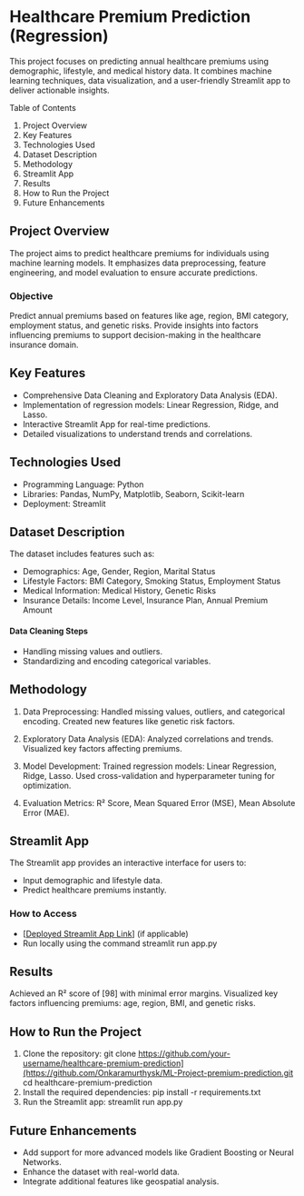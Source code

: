 # Healthcare Premium Prediction (Regression)

This project focuses on predicting annual healthcare premiums using demographic, lifestyle, and medical history data. It combines machine learning techniques, data visualization, and a user-friendly Streamlit app to deliver actionable insights.

Table of Contents
1) Project Overview
2) Key Features
3) Technologies Used
4) Dataset Description
5) Methodology
6) Streamlit App
7) Results
8) How to Run the Project
9) Future Enhancements

## Project Overview

The project aims to predict healthcare premiums for individuals using machine learning models. It emphasizes data preprocessing, feature engineering, and model evaluation to ensure accurate predictions.

### Objective
Predict annual premiums based on features like age, region, BMI category, employment status, and genetic risks.
Provide insights into factors influencing premiums to support decision-making in the healthcare insurance domain.

## Key Features
* Comprehensive Data Cleaning and Exploratory Data Analysis (EDA).
* Implementation of regression models: Linear Regression, Ridge, and Lasso.
* Interactive Streamlit App for real-time predictions.
* Detailed visualizations to understand trends and correlations.

## Technologies Used

* Programming Language: Python
* Libraries: Pandas, NumPy, Matplotlib, Seaborn, Scikit-learn
* Deployment: Streamlit

## Dataset Description

The dataset includes features such as:

* Demographics: Age, Gender, Region, Marital Status
* Lifestyle Factors: BMI Category, Smoking Status, Employment Status
* Medical Information: Medical History, Genetic Risks
* Insurance Details: Income Level, Insurance Plan, Annual Premium Amount

#### Data Cleaning Steps

* Handling missing values and outliers.
* Standardizing and encoding categorical variables.

## Methodology

1) Data Preprocessing:
Handled missing values, outliers, and categorical encoding.
Created new features like genetic risk factors.

2) Exploratory Data Analysis (EDA):
Analyzed correlations and trends.
Visualized key factors affecting premiums.

3) Model Development:
Trained regression models: Linear Regression, Ridge, Lasso.
Used cross-validation and hyperparameter tuning for optimization.

4) Evaluation Metrics:
R² Score, Mean Squared Error (MSE), Mean Absolute Error (MAE).

## Streamlit App

The Streamlit app provides an interactive interface for users to:
* Input demographic and lifestyle data.
* Predict healthcare premiums instantly.
  
### How to Access
* [[Deployed Streamlit App Link](https://onkaramurthysk-ml-project-premium-prediction.streamlit.app/)] (if applicable)
* Run locally using the command
   streamlit run app.py

## Results

Achieved an R² score of [98] with minimal error margins.
Visualized key factors influencing premiums: age, region, BMI, and genetic risks.

## How to Run the Project

1) Clone the repository:
git clone https://github.com/your-username/healthcare-premium-prediction](https://github.com/Onkaramurthysk/ML-Project-premium-prediction.git
cd healthcare-premium-prediction
2) Install the required dependencies:
pip install -r requirements.txt
3) Run the Streamlit app:
streamlit run app.py

## Future Enhancements

* Add support for more advanced models like Gradient Boosting or Neural Networks.
* Enhance the dataset with real-world data.
* Integrate additional features like geospatial analysis.


